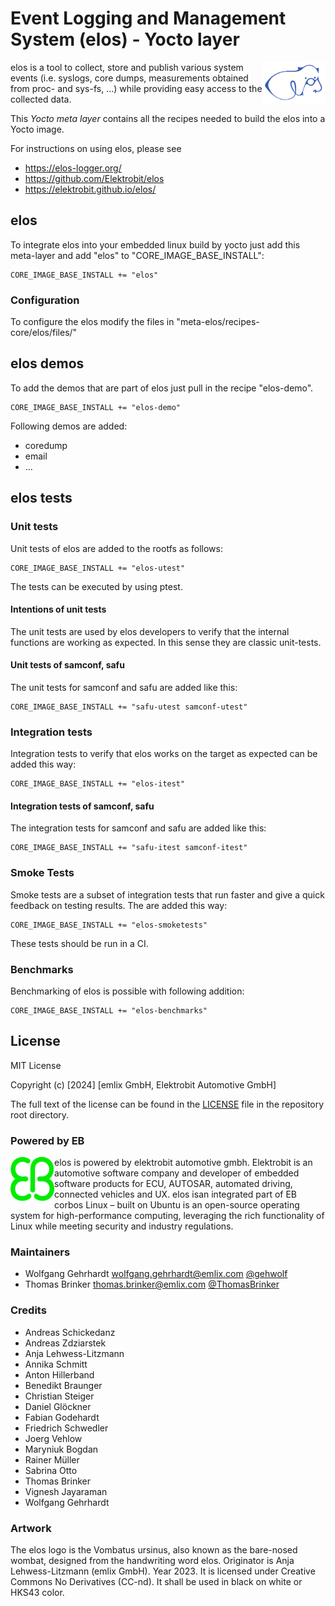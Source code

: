 # Event Logging and Management System (elos) - Yocto layer

<img src="doc/static/elos_blue.svg" width=20% height=20% align="right">

elos is a tool to collect, store and publish various system events (i.e. syslogs, core dumps, measurements obtained from proc- and sys-fs, …) while providing easy access to the collected data.


This *Yocto meta layer* contains all the recipes needed to build the elos into a Yocto image.

For instructions on using elos, please see

* https://elos-logger.org/
* https://github.com/Elektrobit/elos
* https://elektrobit.github.io/elos/

## elos

To integrate elos into your embedded linux build by yocto just add this meta-layer and add "elos" to "CORE_IMAGE_BASE_INSTALL":
```
CORE_IMAGE_BASE_INSTALL += "elos"
```

### Configuration

To configure the elos modify the files in "meta-elos/recipes-core/elos/files/"

## elos demos

To add the demos that are part of elos just pull in the recipe "elos-demo".
```
CORE_IMAGE_BASE_INSTALL += "elos-demo"
```


Following demos are added:
* coredump
* email
* ...

## elos tests

### Unit tests

Unit tests of elos are added to the rootfs as follows:

```
CORE_IMAGE_BASE_INSTALL += "elos-utest"
```

The tests can be executed by using ptest.

#### Intentions of unit tests

The unit tests are used by elos developers to verify that the internal functions are working as expected. In this sense they are classic unit-tests.

#### Unit tests of samconf, safu

The unit tests for samconf and safu are added like this:

```
CORE_IMAGE_BASE_INSTALL += "safu-utest samconf-utest"
```

### Integration tests

Integration tests to verify that elos works on the target as expected can be added this way:

```
CORE_IMAGE_BASE_INSTALL += "elos-itest"
```

#### Integration tests of samconf, safu

The integration tests for samconf and safu are added like this:

```
CORE_IMAGE_BASE_INSTALL += "safu-itest samconf-itest"
```


### Smoke Tests

Smoke tests are a subset of integration tests that run faster and give a quick feedback on testing results. The are added this way:

```
CORE_IMAGE_BASE_INSTALL += "elos-smoketests"
```

These tests should be run in a CI.

### Benchmarks

Benchmarking of elos is possible with following addition:

```
CORE_IMAGE_BASE_INSTALL += "elos-benchmarks"
```




## License

MIT License

Copyright (c) [2024] [emlix GmbH, Elektrobit Automotive GmbH]

The full text of the license can be found in the [LICENSE](LICENSE) file in the repository root directory.

### Powered by EB

<img src="doc/static/eb-logo.png" width=70 height=70 align="left">
elos is powered by elektrobit automotive gmbh.
Elektrobit is an automotive software company and developer of embedded software products for ECU, AUTOSAR, automated driving, connected vehicles and UX.
elos isan  integrated part of EB corbos Linux – built on Ubuntu is an open-source operating system for high-performance computing, leveraging the rich functionality of Linux while meeting security and industry regulations.


### Maintainers

* Wolfgang Gehrhardt wolfgang.gehrhardt@emlix.com [@gehwolf](https://github.com/gehwolf)
* Thomas Brinker thomas.brinker@emlix.com [@ThomasBrinker](https://github.com/ThomasBrinker)

### Credits

* Andreas Schickedanz
* Andreas Zdziarstek
* Anja Lehwess-Litzmann
* Annika Schmitt
* Anton Hillerband
* Benedikt Braunger
* Christian Steiger
* Daniel Glöckner
* Fabian Godehardt
* Friedrich Schwedler
* Joerg Vehlow
* Maryniuk Bogdan
* Rainer Müller
* Sabrina Otto
* Thomas Brinker
* Vignesh Jayaraman
* Wolfgang Gehrhardt

### Artwork

The elos logo is the Vombatus ursinus, also known as the bare-nosed wombat,
designed from the handwriting word elos. Originator is Anja Lehwess-Litzmann
(emlix GmbH). Year 2023. It is licensed under Creative Commons No Derivatives
(CC-nd). It shall be used in black on white or HKS43 color.
